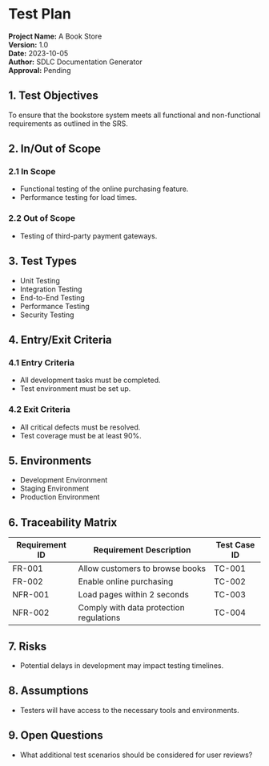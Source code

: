 # Test Plan

**Project Name:** A Book Store  
**Version:** 1.0  
**Date:** 2023-10-05  
**Author:** SDLC Documentation Generator  
**Approval:** Pending  

## 1. Test Objectives  
To ensure that the bookstore system meets all functional and non-functional requirements as outlined in the SRS.

## 2. In/Out of Scope  
### 2.1 In Scope  
- Functional testing of the online purchasing feature.  
- Performance testing for load times.  

### 2.2 Out of Scope  
- Testing of third-party payment gateways.  

## 3. Test Types  
- Unit Testing  
- Integration Testing  
- End-to-End Testing  
- Performance Testing  
- Security Testing  

## 4. Entry/Exit Criteria  
### 4.1 Entry Criteria  
- All development tasks must be completed.  
- Test environment must be set up.  

### 4.2 Exit Criteria  
- All critical defects must be resolved.  
- Test coverage must be at least 90%.

## 5. Environments  
- Development Environment  
- Staging Environment  
- Production Environment  

## 6. Traceability Matrix  
| Requirement ID | Requirement Description | Test Case ID |  
|----------------|-------------------------|---------------|  
| FR-001         | Allow customers to browse books | TC-001       |  
| FR-002         | Enable online purchasing | TC-002       |  
| NFR-001        | Load pages within 2 seconds | TC-003       |  
| NFR-002        | Comply with data protection regulations | TC-004       |  

## 7. Risks  
- Potential delays in development may impact testing timelines.  

## 8. Assumptions  
- Testers will have access to the necessary tools and environments.  

## 9. Open Questions  
- What additional test scenarios should be considered for user reviews?
